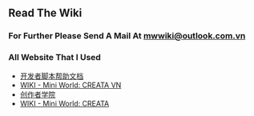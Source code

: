 ## Read The Wiki
### For Further Please Send A Mail At mwwiki@outlook.com.vn
### All Website That I Used
 + [开发者脚本帮助文档](https://developers.mini1.cn/wiki/)
 + [WIKI - Mini World: CREATA VN](https://wiki.miniworldgame.vn/doku.php?id=developer_center:developer_editor:script)
 + [创作者学院](https://dev-wiki.mini1.cn/cyclopdeia?wikiMenuId=3&wikiId=1352)
 + [WIKI - Mini World: CREATA](https://wiki.miniworldgame.com/doku.php?id=developer_center:documentation)
